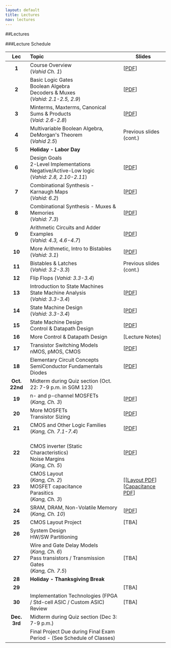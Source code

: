 ```yaml
---
layout: default
title: Lectures
nav: lectures
---
```


##Lectures  

###Lecture Schedule

|  Lec      |                                          Topic                                                             |    Slides   | 
| :-------: | :--------------------------------------------------------------------------------------------------------- | ----------- | 
| **1**     | Course Overview <br>(*Vahid Ch. 1*)  | [[PDF](http://ee.usc.edu/~redekopp/ee209/slides/EE209Lecture1.pdf)] |
| **2**     | Basic Logic Gates<br>Boolean Algebra<br>Decoders & Muxes<br>(*Vahid: 2.1-2.5, 2.9*)        | [[PDF](http://ee.usc.edu/~redekopp/ee209/slides/EE209Lecture2.pdf)] | 
| **3**     | Minterms, Maxterms, Canonical Sums & Products <br>(*Vaid: 2.6-2.8*)   | [[PDF](http://ee.usc.edu/~redekopp/ee209/slides/EE209Lecture3.pdf)]        | 
| **4**     | Multivariable Boolean Algebra, DeMorgan's Theorem <br>(*Vahid 2.5*)     | Previous slides (cont.)  | 
| **5**     | **Holiday - Labor Day**            |  | 
| **6**     | Design Goals<br>2-Level Implementations<br>Negative/Active-Low logic <br>(*Vahid: 2.8, 2.10-2.11*)  | [[PDF](http://ee.usc.edu/~redekopp/ee209/slides/EE209Lecture4.pdf)] | 
| **7**     | Combinational Synthesis - Karnaugh Maps <br>(*Vahid: 6.2*)           |  [[PDF](http://ee.usc.edu/~redekopp/ee209/slides/EE209Lecture5a.pdf)] |  
| **8**     | Combinational Synthesis - Muxes & Memories <br>(*Vahid: 7.3*)           |  [[PDF](http://ee.usc.edu/~redekopp/ee209/slides/EE209Lecture5b.pdf)] |  
| **9**     | Arithmetic Circuits and Adder Examples <br>(*Vahid: 4.3, 4.6-4.7*)           |  [[PDF](http://ee.usc.edu/~redekopp/ee209/slides/EE209Lecture6.pdf)] |  
| **10**    | More Arithmetic, Intro to Bistables<br>(*Vahid: 3.1*)           |  [[PDF](http://ee.usc.edu/~redekopp/ee209/slides/EE209Lecture7.pdf)] |  
| **11**    | Bistables & Latches <br>(*Vahid: 3.2-3.3*)           |  Previous slides (cont.) |  
| **12**    | Flip Flops (*Vahid: 3.3-3.4*) | |
| **13**    | Introduction to State Machines <br> State Machine Analysis <br>(*Vahid: 3.3-3.4*)           |  [[PDF](http://ee.usc.edu/~redekopp/ee209/slides/EE209Lecture8.pdf)]    
| **14**    | State Machine Design <br>(*Vahid: 3.3-3.4*)           |  [[PDF](http://ee.usc.edu/~redekopp/ee209/slides/EE209Lecture9.pdf)]
| **15**    | State Machine Design <br> Control & Datapath Design           |  [[PDF](http://ee.usc.edu/~redekopp/ee209/slides/EE209Lecture10.pdf)]  |  
| **16**    | More Control & Datapath Design           |  [Lecture Notes]  |  
| **17**    | Transistor Switching Models<br> nMOS, pMOS, CMOS           |  [[PDF](http://ee.usc.edu/~redekopp/ee209/slides/EE209Lecture11.pdf)]  |  
| **18**    | Elementary Circuit Concepts<br>SemiConductor Fundamentals<br>Diodes           |  [[PDF](http://ee.usc.edu/~redekopp/ee209/slides/EE209Lecture12.pdf)]  |  
| **Oct. 22nd** | Midterm during Quiz section (Oct. 22:  7-9 p.m. in SGM 123) | |
| **19**    | n- and p-channel MOSFETs<br>(*Kang, Ch. 3*)           |  [[PDF](http://ee.usc.edu/~redekopp/ee209/slides/EE209Lecture13.pdf)]  |  
| **20**    | More MOSFETs<br>Transistor Sizing           |  [[PDF](http://ee.usc.edu/~redekopp/ee209/slides/EE209Lecture14.pdf)]  |  
| **21**    | CMOS and Other Logic Families<br>(*Kang, Ch. 7.1-7.4*)  | [[PDF](http://ee.usc.edu/~redekopp/ee209/slides/EE209Lecture15.pdf)]   |  
| **22**    | <br>CMOS inverter (Static Characteristics)<br>Noise Margins<br>(*Kang, Ch. 5*)           |  [[PDF](http://ee.usc.edu/~redekopp/ee209/slides/EE209Lecture16.pdf)]  |  
| **23**    | CMOS Layout<br>(*Kang, Ch. 2*)<br>MOSFET capacitance<br>Parasitics<br>(*Kang, Ch. 3*)           |  [[[Layout PDF](http://ee.usc.edu/~redekopp/ee209/slides/EE209Lecture17.pdf)] <br> [[Capacitance PDF](http://ee.usc.edu/~redekopp/ee209/slides/EE209Lecture18.pdf)]  |  
| **24**    | SRAM, DRAM, Non-Volatile Memory <br> (*Kang, Ch. 10*)           |  [[PDF](http://ee.usc.edu/~redekopp/ee209/slides/EE209Lecture19.pdf)]  |  
| **25**    | CMOS Layout Project           |  [TBA]  |  
| **26**    | System Design <br> HW/SW Partitioning   |  
| **27**    | Wire and Gate Delay Models <br> (*Kang, Ch. 6*) <br> Pass transistors / Transmission Gates <br> (*Kang, Ch. 7.5*)          | [TBA] |  
| **28**    | **Holiday - Thanksgiving Break**           |    |  
| **29**    |            |  [TBA]    |
| **30**    | Implementation Technologies (FPGA / Std-cell ASIC / Custom ASIC)<br>Review           |  [TBA]  |  
| **Dec. 3rd** | Midterm during Quiz section (Dec 3:  7-9 p.m.) | |
| |  Final Project Due during Final Exam Period - (See Schedule of Classes) | |









